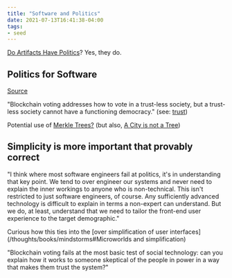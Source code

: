 ```yaml
---
title: "Software and Politics"
date: 2021-07-13T16:41:38-04:00
tags:
- seed
---
```


[Do Artifacts Have Politics](thoughts/Do%20Artifacts%20Have%20Politics.md)? Yes, they do.

## Politics for Software
[Source](https://sbuss.substack.com/p/politics-for-software-engineers-part-2)

"Blockchain voting addresses how to vote in a trust-less society, but a trust-less society cannot have a functioning democracy." (see: [trust](thoughts/trust.md))

Potential use of [Merkle Trees?](https://en.wikipedia.org/wiki/Merkle_tree) (but also, [A City is not a Tree](thoughts/A%20City%20is%20not%20a%20Tree.md))

## Simplicity is more important that provably correct
"I think where most software engineers fail at politics, it's in understanding that key point. We tend to over engineer our systems and never need to explain the inner workings to anyone who is non-technical. This isn't restricted to just software engineers, of course. Any sufficiently advanced technology is difficult to explain in terms a non-expert can understand. But we do, at least, understand that we need to tailor the front-end user experience to the target demographic."

Curious how this ties into the [over simplification of user interfaces](/thoughts/books/mindstorms#Microworlds and simplification)

"Blockchain voting fails at the most basic test of social technology: can you explain how it works to someone skeptical of the people in power in a way that makes them trust the system?"